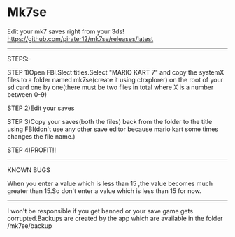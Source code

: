 # Mk7se
Edit your mk7 saves right from your 3ds! https://github.com/pirater12/mk7se/releases/latest

-------- 

STEPS:-

STEP 1)Open FBI.Slect titles.Select "MARIO KART 7" and copy the systemX files to a folder named mk7se(create it using ctrxplorer) on the root of your sd card one by one(there must be two files in total where X is a number between 0-9)

STEP 2)Edit your saves

STEP 3)Copy your saves(both the files) back from the folder to the title using FBI(don't use any other save editor because mario kart some times changes the file name.)

STEP 4)PROFIT!!

-------

KNOWN BUGS

When you enter a value which is less than 15 ,the value becomes much greater than 15.So don't enter a value which is less than 15 for now.

-------

I won't be responsible if you get banned or your save game gets corrupted.Backups are created by the app which are available in the folder /mk7se/backup
